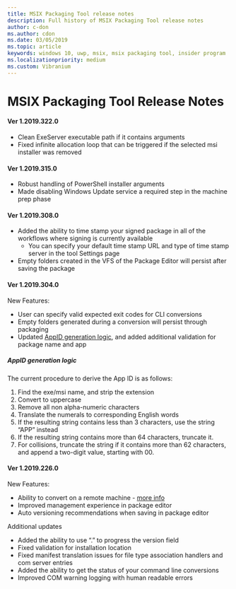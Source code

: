 ```yaml
---
title: MSIX Packaging Tool release notes
description: Full history of MSIX Packaging Tool release notes
author: c-don
ms.author: cdon
ms.date: 03/05/2019
ms.topic: article
keywords: windows 10, uwp, msix, msix packaging tool, insider program
ms.localizationpriority: medium
ms.custom: Vibranium
---
```


# MSIX Packaging Tool Release Notes 

#### Ver 1.2019.322.0

 - Clean ExeServer executable path if it contains arguments
 - Fixed infinite allocation loop that can be triggered if the selected msi installer was removed

#### Ver 1.2019.315.0

 - Robust handling of PowerShell installer arguments
 - Made disabling Windows Update service a required step in the machine prep phase

#### Ver 1.2019.308.0

- Added the ability to time stamp your signed package in all of the workflows where signing is currently available
    - You can specify your default time stamp URL and type of time stamp server in the tool Settings page 
- Empty folders created in the VFS of the Package Editor will persist after saving the package

#### Ver 1.2019.304.0

New Features:

- User can specify valid expected exit codes for CLI conversions
- Empty folders generated during a conversion will persist through packaging
- Updated [AppID generation logic](#appid-generation-logic), and added additional validation for package name and app 

##### AppID generation logic
The current procedure to derive the App ID is as follows: 
1. Find the exe/msi name, and strip the extension
2. Convert to uppercase
3. Remove all non alpha-numeric characters
4. Translate the numerals to corresponding English words
5. If the resulting string contains less than 3 characters, use the string “APP” instead
6. If the resulting string contains more than 64 characters, truncate it.
7. For collisions, truncate the string if it contains more than 62 characters, and append a two-digit value, starting with 00.

#### Ver 1.2019.226.0
New Features:

- Ability to convert on a remote machine - [more info](../remote-conversion-setup.md)
- Improved management experience in package editor
- Auto versioning recommendations when saving in package editor

Additional updates

- Added the ability to use “.” to progress the version field
- Fixed validation for installation location
- Fixed manifest translation issues for file type association handlers and com server entries
- Added the ability to get the status of your command line conversions
- Improved COM warning logging with human readable errors

